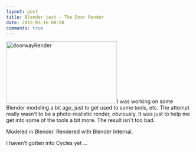 ```yaml
---
layout: post
title: Blender test - The Door Render
date: 2012-03-16 08:08
comments: true
---
```

<a href="http://www.cubelabmedia.com/wp-content/uploads/2012/03/doorwayRender.png"><img class="alignleft size-medium wp-image-185" alt="doorwayRender" src="http://www.cubelabmedia.com/wp-content/uploads/2012/03/doorwayRender-300x168.png" width="300" height="168" /></a>I was working on some Blender modeling a bit ago, just to get used to some tools, etc. The attempt really wasn't to be a photo-realistic render, obviously. It was just to help me get into some of the tools a bit more. The result isn't too bad.

Modeled in Blender. Rendered with Blender Internal.

I haven't gotten into Cycles yet ...
